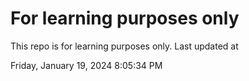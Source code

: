 # For learning purposes only
This repo is for learning purposes only.
Last updated at

Friday, January 19, 2024 8:05:34 PM


